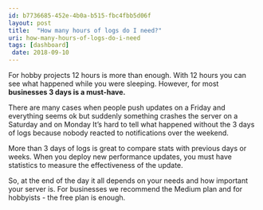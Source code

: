 ```yaml
---
id: b7736685-452e-4b0a-b515-fbc4fbb5d06f
layout: post
title:  "How many hours of logs do I need?"
uri: how-many-hours-of-logs-do-i-need
tags: [dashboard]
 date: 2018-09-10
---
```

For hobby projects 12 hours is more than enough. With 12 hours you can see what happened while you were sleeping.
 However, for most **businesses 3 days is a must-have.**

<!--more-->

There are many cases when people push updates on a Friday and everything seems ok but suddenly something crashes the 
server on a Saturday and on Monday It’s hard to tell what happened without the 3 days of logs because nobody reacted
to <wiki>notifications</wiki> over the weekend.

More than 3 days of logs is great to compare stats with previous days or weeks. When you deploy new performance updates,
 you must have statistics to measure the effectiveness of the update.

So, at the end of the day it all depends on your needs and how important your server is. For businesses we recommend the
 Medium plan and for hobbyists - the free plan is enough.
